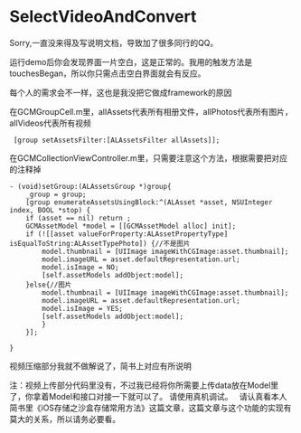 # SelectVideoAndConvert

Sorry,一直没来得及写说明文档，导致加了很多同行的QQ。


运行demo后你会发现界面一片空白，这是正常的。我用的触发方法是touchesBegan，所以你只需点击空白界面就会有反应。

每个人的需求会不一样，这也是我没把它做成framework的原因

在GCMGroupCell.m里，allAssets代表所有相册文件，allPhotos代表所有图片，allVideos代表所有视频
```
 [group setAssetsFilter:[ALAssetsFilter allAssets]];
```
在GCMCollectionViewController.m里，只需要注意这个方法，根据需要把对应的注释掉
```
- (void)setGroup:(ALAssetsGroup *)group{
    _group = group;
    [group enumerateAssetsUsingBlock:^(ALAsset *asset, NSUInteger index, BOOL *stop) {
    if (asset == nil) return ;
    GCMAssetModel *model = [[GCMAssetModel alloc] init];
    if (![[asset valueForProperty:ALAssetPropertyType] isEqualToString:ALAssetTypePhoto]) {//不是图片
        model.thumbnail = [UIImage imageWithCGImage:asset.thumbnail];
        model.imageURL = asset.defaultRepresentation.url;
        model.isImage = NO;
        [self.assetModels addObject:model];
    }else{//图片
        model.thumbnail = [UIImage imageWithCGImage:asset.thumbnail];
        model.imageURL = asset.defaultRepresentation.url;
        model.isImage = YES;
        [self.assetModels addObject:model];
        }
    }];

}
```
视频压缩部分我就不做解说了，简书上对应有所说明

注：视频上传部分代码里没有，不过我已经将你所需要上传data放在Model里了，你拿着Model和接口对接一下就可以了。
    请使用真机调试。
    请认真看本人简书里《iOS存储之沙盒存储常用方法》这篇文章，这篇文章与这个功能的实现有莫大的关系，所以请务必要看。

